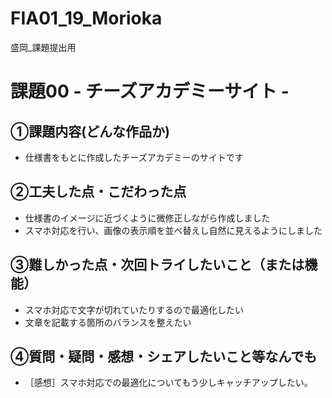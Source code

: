 # FIA01_19_Morioka
盛岡_課題提出用

# 課題00 - チーズアカデミーサイト - 

## ①課題内容(どんな作品か)
- 仕様書をもとに作成したチーズアカデミーのサイトです

## ②工夫した点・こだわった点
- 仕様書のイメージに近づくように微修正しながら作成しました
- スマホ対応を行い、画像の表示順を並べ替えし自然に見えるようにしました

## ③難しかった点・次回トライしたいこと（または機能）
- スマホ対応で文字が切れていたりするので最適化したい
- 文章を記載する箇所のバランスを整えたい

## ④質問・疑問・感想・シェアしたいこと等なんでも
- ［感想］スマホ対応での最適化についてもう少しキャッチアップしたい。







